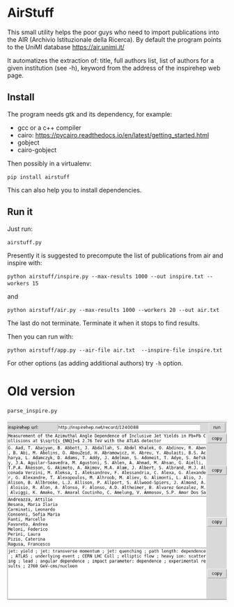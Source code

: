 # AirStuff

This small utility helps the poor guys who need to import publications into the AIR (Archivio Istituzionale della Ricerca). By default the program points to the UniMI database https://air.unimi.it/

It automatizes the extraction of: title, full authors list, list of authors for a given institution (see -h), keyword from the address of the inspirehep web page.

## Install
The program needs gtk and its dependency, for example:

   * gcc or a c++ compiler
   * cairo: https://pycairo.readthedocs.io/en/latest/getting_started.html
   * gobject
   * cairo-gobject

Then possibly in a virtualenv:

    pip install airstuff

This can also help you to install dependencies.

## Run it
Just run:

    airstuff.py

Presently it is suggested to precompute the list of publications from air and inspire with:

    python airstuff/inspire.py --max-results 1000 --out inspire.txt --workers 15

and

    python airstuff/air.py --max-results 1000 --workers 20 --out air.txt

The last do not terminate. Terminate it when it stops to find results.

Then you can run with:

    python airstuff/app.py --air-file air.txt  --inspire-file inspire.txt

For other options (as adding additional authors) try `-h` option.

# Old version

    parse_inspire.py

![screenshot](https://raw.githubusercontent.com/wiso/AirStuff/master/screenshot.png)
